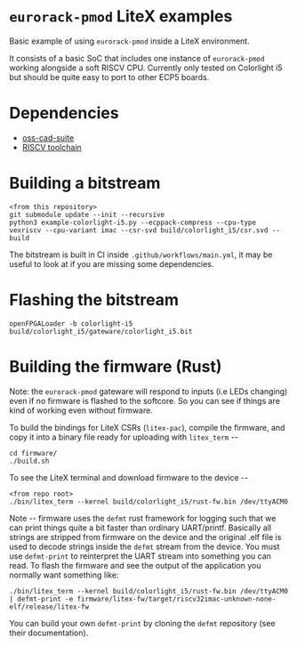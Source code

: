 # `eurorack-pmod` LiteX examples

Basic example of using `eurorack-pmod` inside a LiteX environment.

It consists of a basic SoC that includes one instance of `eurorack-pmod` working alongside a soft RISCV CPU. Currently only tested on Colorlight i5 but should be quite easy to port to other ECP5 boards.

# Dependencies

- [oss-cad-suite](https://github.com/YosysHQ/oss-cad-suite-build)
- [RISCV toolchain](https://xpack.github.io/dev-tools/riscv-none-elf-gcc/install/)

# Building a bitstream


```
<from this repository>
git submodule update --init --recursive
python3 example-colorlight-i5.py --ecppack-compress --cpu-type vexriscv --cpu-variant imac --csr-svd build/colorlight_i5/csr.svd --build
```

The bitstream is built in CI inside `.github/workflows/main.yml`, it may be useful to look at if you are missing some dependencies.

# Flashing the bitstream

```
openFPGALoader -b colorlight-i5 build/colorlight_i5/gateware/colorlight_i5.bit
```

# Building the firmware (Rust)

Note: the `eurorack-pmod` gateware will respond to inputs (i.e LEDs changing) even if no firmware is flashed to the softcore. So you can see if things are kind of working even without firmware.

To build the bindings for LiteX CSRs (`litex-pac`), compile the firmware, and copy it into a binary file ready for uploading with `litex_term` --

```
cd firmware/
./build.sh
```

To see the LiteX terminal and download firmware to the device --

```
<from repo root>
./bin/litex_term --kernel build/colorlight_i5/rust-fw.bin /dev/ttyACM0
```

Note -- firmware uses the `defmt` rust framework for logging such that we can print things quite a bit faster than ordinary UART/printf. Basically all strings are stripped from firmware on the device and the original .elf file is used to decode strings inside the `defmt` stream from the device. You must use `defmt-print` to reinterpret the UART stream into something you can read. To flash the firmware and see the output of the application you normally want something like:

```
./bin/litex_term --kernel build/colorlight_i5/rust-fw.bin /dev/ttyACM0 | defmt-print -e firmware/litex-fw/target/riscv32imac-unknown-none-elf/release/litex-fw
```

You can build your own `defmt-print` by cloning the `defmt` repository (see their documentation).
